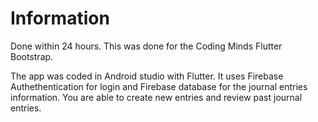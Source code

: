 # Information

Done within 24 hours. This was done for the Coding Minds Flutter Bootstrap.

The app was coded in Android studio with Flutter.
It uses Firebase Authethentication for login and Firebase database for the journal entries information.
You are able to create new entries and review past journal entries.
